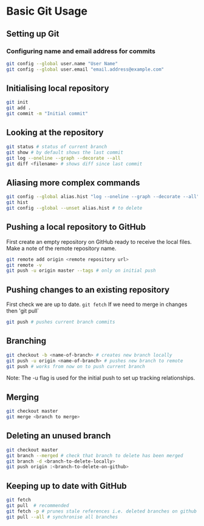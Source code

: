 # Basic Git Usage

## Setting up Git

### Configuring name and email address for commits
```bash
git config --global user.name "User Name"
git config --global user.email "email.address@example.com"
```

## Initialising local repository
```bash
git init
git add .
git commit -m "Initial commit"
```

## Looking at the repository
```bash
git status # status of current branch
git show # by default shows the last commit
git log --oneline --graph --decorate --all
git diff <filename> # shows diff since last commit
```
## Aliasing more complex commands
```bash
git config --global alias.hist "log --oneline --graph --decorate --all"
git hist
git config --global --unset alias.hist # to delete
```

## Pushing a local repository to GitHub
First create an empty repository on GitHub ready to receive the local files.
Make a note of the remote repository name.
```bash
git remote add origin <remote repository url>
git remote -v
git push -u origin master --tags # only on initial push
```

## Pushing changes to an existing repository
First check we are up to date.
`git fetch`
If we need to merge in changes then
'git pull`

```bash
git push # pushes current branch commits
```

## Branching
```bash
git checkout -b <name-of-branch> # creates new branch locally
git push -u origin <name-of-branch> # pushes new branch to remote
git push # works from now on to push current branch
```
Note: The -u flag is used for the initial push to set up tracking relationships.

## Merging
```bash
git checkout master
git merge <branch to merge>
```

## Deleting an unused branch
```bash
git checkout master
git branch --merged # check that branch to delete has been merged
git branch -d <branch-to-delete-locally>
git push origin :<branch-to-delete-on-github>
```

## Keeping up to date with GitHub
```bash
git fetch
git pull  # recommended
git fetch -p # prunes stale references i.e. deleted branches on github itself
git pull --all # synchronise all branches
```

